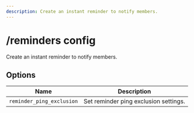 ```yaml
---
description: Create an instant reminder to notify members.
---
```


# /reminders config

Create an instant reminder to notify members.

## Options

| Name | Description |
|------|-------------|
| `reminder_ping_exclusion` | Set reminder ping exclusion settings. |

